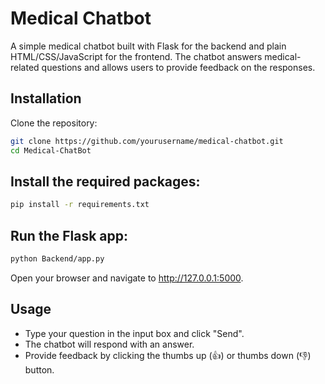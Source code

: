 # Medical Chatbot

A simple medical chatbot built with Flask for the backend and plain HTML/CSS/JavaScript for the frontend. The chatbot answers medical-related questions and allows users to provide feedback on the responses.

## Installation

Clone the repository:

```bash
git clone https://github.com/yourusername/medical-chatbot.git
cd Medical-ChatBot
```

## Install the required packages:
```bash
pip install -r requirements.txt
```

## Run the Flask app:
```bash
python Backend/app.py
```
Open your browser and navigate to http://127.0.0.1:5000.

## Usage

- Type your question in the input box and click "Send".
- The chatbot will respond with an answer.
- Provide feedback by clicking the thumbs up (👍) or thumbs down (👎) button.